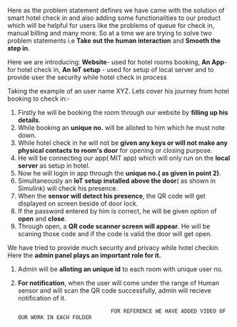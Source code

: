 Here as the problem statement defines we have came with the solution of smart hotel check in and also adding some functionalities to our product 
which will be helpful for users like the problems of queue for check in,  manual billing and many more.
So at a time we are trying to solve two problem statements i.e **Take out the human interaction** and **Smooth the step in**.

Here we are introducing:
**Website**- used for hotel rooms booking,
**An App**- for hotel check in,
**An IoT setup** - used for setup of local server and to provide user the security while hotel check in process

Taking the example of an user name XYZ. Lets cover his journey from hotel booking to check in:-
1. Firstly he will be booking the room through our website by **filling up his details**.
2. While booking an **unique no.** will be alloted to him which he must note down.
3. While hotel check in he will not be **given any keys or will not make any physical contacts to room's door** for opening or closing purpose.
4. He will be connecting our app( MIT app) which will only run on the **local server** as setup in hotel.
5. Now he will login in app through the **unique no.( as given in point 2)**.
6. Simultaneously an **IoT setup installed above the door**( as shown in Simulink) will check his presence.
7. When the **sensor will detect his presence**, the QR code will get displayed on screen beside of door lock.
8. If the password entered by him is correct, he will be given option of **open** and **close**.
9. Through open, a **QR code scanner screen will appear**. He will be scaning those code and if the code is valid the door will get open.

We have tried to provide much security and privacy while hotel checkin. Here the **admin panel plays an important role for it.**

1. Admin will be **alloting an unique id** to each room with unique user no.
2. **For notification**, when the user will come under the range of Human sensor and will scan the QR code successfully, admin will recieve notification of it.



                                    FOR REFERENCE WE HAVE ADDED VIDEO OF OUR WORK IN EACH FOLDER
